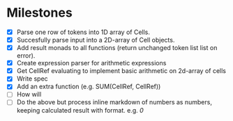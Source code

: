 # Milestones
- [x] Parse one row of tokens into 1D array of Cells.
- [x] Succesfully parse input into a 2D-array of Cell objects.
- [x] Add result monads to all functions (return unchanged token list list on error).
- [x] Create expression parser for arithmetic expressions
- [x] Get CellRef evaluating to implement basic arithmetic on 2d-array of cells
- [x] Write spec
- [x] Add an extra function (e.g. SUM(CellRef, CellRef))
- [ ] How will 
- [ ] Do the above but process inline markdown of numbers as numbers, keeping calculated result with format. e.g. _0_
